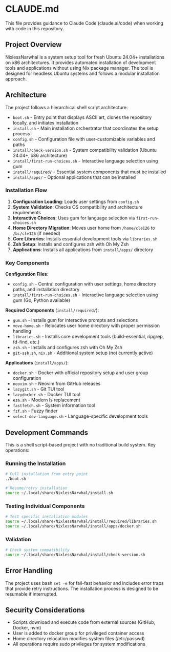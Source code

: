 # CLAUDE.md

This file provides guidance to Claude Code (claude.ai/code) when working with code in this repository.

## Project Overview

NixlessNarwhal is a system setup tool for fresh Ubuntu 24.04+ installations on x86 architectures. It provides automated installation of development tools and applications without using Nix package manager. The tool is designed for headless Ubuntu systems and follows a modular installation approach.

## Architecture

The project follows a hierarchical shell script architecture:

- `boot.sh` - Entry point that displays ASCII art, clones the repository locally, and initiates installation
- `install.sh` - Main installation orchestrator that coordinates the setup process
- `config.sh` - Configuration file with user-customizable variables and paths
- `install/check-version.sh` - System compatibility validation (Ubuntu 24.04+, x86 architecture)
- `install/first-run-choices.sh` - Interactive language selection using gum
- `install/required/` - Essential system components that must be installed
- `install/apps/` - Optional applications that can be installed

### Installation Flow

1. **Configuration Loading**: Loads user settings from `config.sh`
2. **System Validation**: Checks OS compatibility and architecture requirements
3. **Interactive Choices**: Uses gum for language selection via `first-run-choices.sh`
4. **Home Directory Migration**: Moves user home from `/home/cle126` to `/bc/cle126` (if needed)
5. **Core Libraries**: Installs essential development tools via `libraries.sh`
6. **Zsh Setup**: Installs and configures zsh with Oh My Zsh
7. **Applications**: Installs all applications from `install/apps/` directory

### Key Components

**Configuration Files**:

- `config.sh` - Central configuration with user settings, home directory paths, and installation directory
- `install/first-run-choices.sh` - Interactive language selection using gum (Go, Python available)

**Required Components** (`install/required/`):

- `gum.sh` - Installs gum for interactive prompts and selections
- `move-home.sh` - Relocates user home directory with proper permission handling
- `libraries.sh` - Installs core development tools (build-essential, ripgrep, fd-find, etc.)
- `zsh.sh` - Installs and configures zsh with Oh My Zsh
- `git-ssh.sh`, `nix.sh` - Additional system setup (not currently active)

**Applications** (`install/apps/`):

- `docker.sh` - Docker with official repository setup and user group configuration
- `neovim.sh` - Neovim from GitHub releases
- `lazygit.sh` - Git TUI tool
- `lazydocker.sh` - Docker TUI tool
- `eza.sh` - Modern ls replacement
- `fastfetch.sh` - System information tool
- `fzf.sh` - Fuzzy finder
- `select-dev-language.sh` - Language-specific development tools

## Development Commands

This is a shell script-based project with no traditional build system. Key operations:

### Running the Installation

```bash
# Full installation from entry point
./boot.sh

# Resume/retry installation
source ~/.local/share/NixlessNarwhal/install.sh
```

### Testing Individual Components

```bash
# Test specific installation modules
source ~/.local/share/NixlessNarwhal/install/required/libraries.sh
source ~/.local/share/NixlessNarwhal/install/apps/docker.sh
```

### Validation

```bash
# Check system compatibility
source ~/.local/share/NixlessNarwhal/install/check-version.sh
```

## Error Handling

The project uses bash `set -e` for fail-fast behavior and includes error traps that provide retry instructions. The installation process is designed to be resumable if interrupted.

## Security Considerations

- Scripts download and execute code from external sources (GitHub, Docker, nvm)
- User is added to docker group for privileged container access  
- Home directory relocation modifies system files (/etc/passwd)
- All operations require sudo privileges for system modifications

